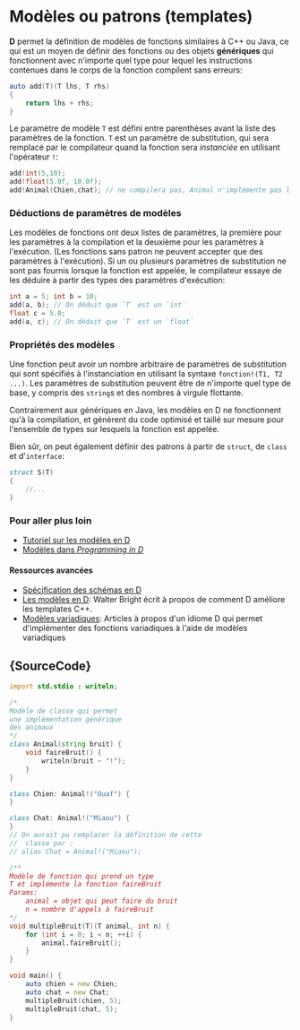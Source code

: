 # Modèles ou patrons (templates)

**D** permet la définition de modèles de fonctions similaires à C++ ou Java, ce qui est un moyen de définir des fonctions ou des objets **génériques** qui fonctionnent avec n'importe quel type pour lequel les instructions contenues dans le corps de la fonction compilent sans erreurs:

```d
auto add(T)(T lhs, T rhs)
{
    return lhs + rhs;
}
```

Le paramètre de modèle `T` est défini entre parenthèses avant la liste des paramètres de la fonction. `T` est un paramètre de substitution, qui sera remplacé par le compilateur quand la fonction sera *instanciée* en utilisant l'opérateur `!`:

```d
add!int(5,10);
add!float(5.0f, 10.0f);
add!Animal(Chien,chat); // ne compilera pas, Animal n'implémente pas l'opérateur +
```

### Déductions de paramètres de modèles

Les modèles de fonctions ont deux listes de paramètres, la première pour les paramètres à la compilation et la deuxième pour les paramètres à l'exécution. (Les fonctions sans patron ne peuvent accepter que des paramètres à l'exécution).
Si un ou plusieurs paramètres de substitution ne sont pas fournis lorsque la fonction est appelée, le compilateur essaye de les déduire à partir des types des paramètres d'exécution:

```d
int a = 5; int b = 10;
add(a, b); // On déduit que `T` est un `int`
float c = 5.0;
add(a, c); // On déduit que `T` est un `float`
```

### Propriétés des modèles

Une fonction peut avoir un nombre arbitraire de paramètres de substitution qui sont spécifiés à l'instanciation en utilisant la syntaxe `fonction!(T1, T2 ...)`. Les paramètres de substitution peuvent être de n'importe quel type de base, y compris des `string`s et des nombres à virgule flottante.

Contrairement aux génériques en Java, les modèles en D ne fonctionnent qu'à la compilation, et génèrent du code optimisé et taillé sur mesure pour l'ensemble de types sur lesquels la fonction est appelée.

Bien sûr, on peut également définir des patrons à partir de `struct`, de `class` et d'`interface`:

```d
struct S(T)
{
    //...
}
```

### Pour aller plus loin

- [Tutoriel sur les modèles en D](https://github.com/PhilippeSigaud/D-templates-tutorial)
- [Modèles dans _Programming in D_](http://ddili.org/ders/d.en/templates.html)

#### Ressources avancées

- [Spécification des schémas en D](https://dlang.org/spec/template.html)
- [Les modèles en D](http://dlang.org/templates-revisited.html):  Walter Bright écrit à propos de comment D améliore les templates C++.
- [Modèles variadiques](http://dlang.org/variadic-function-templates.html): Articles à propos d'un idiome D qui permet d'implémenter des fonctions variadiques à l'aide de modèles variadiques

## {SourceCode}

```d
import std.stdio : writeln;

/*
Modèle de classe qui permet
une implémentation générique
des animaux
*/
class Animal(string bruit) {
    void faireBruit() {
        writeln(bruit ~ "!");
    }
}

class Chien: Animal!("Ouaf") {
}

class Chat: Animal!("Miaou") {
}
// On aurait pu remplacer la définition de cette
//  classe par :
// alias Chat = Animal!("Miaou");

/**
Modèle de fonction qui prend un type
T et implémente la fonction faireBruit
Params:
    animal = objet qui peut faire du bruit
    n = nombre d'appels à faireBruit
*/
void multipleBruit(T)(T animal, int n) {
    for (int i = 0; i < n; ++i) {
        animal.faireBruit();
    }
}

void main() {
    auto chien = new Chien;
    auto chat = new Chat;
    multipleBruit(chien, 5);
    multipleBruit(chat, 5);
}
```
